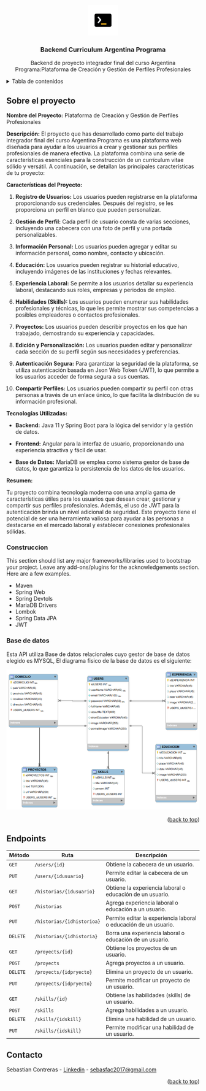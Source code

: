 

<div align="center">
  <a href="[https://github.com/othneildrew/Best-README-Template](https://github.com/sebastian-contreras/)">
    <img src="BASEDEDATOS/argprograma.png" alt="Logo" width="80" height="80">
  </a>
  <h3 align="center">Backend Curriculum Argentina Programa</h3>

  <p align="center">
   Backend de proyecto integrador final del curso Argentina Programa:Plataforma de Creación y Gestión de Perfiles Profesionales
  
</div>

<!-- TABLE OF CONTENTS -->
<details>
  <summary>Tabla de contenidos</summary>
  <ol>
    <li>
      <a href="#sobre-el-proyecto">Sobre el proyecto</a>
    </li>
        <li><a href="#Base-de-datos">Base de datos</a></li>
    <li><a href="#endpoints">Endpoints</a></li>
    <li><a href="#contacto">Contacto</a></li>
  </ol>
</details>



<!-- ABOUT THE PROJECT -->
## Sobre el proyecto<a name="Sobre-el-proyecto"></a>

**Nombre del Proyecto:** Plataforma de Creación y Gestión de Perfiles Profesionales

**Descripción:**
El proyecto que has desarrollado como parte del trabajo integrador final del curso Argentina Programa es una plataforma web diseñada para ayudar a los usuarios a crear y gestionar sus perfiles profesionales de manera efectiva. La plataforma combina una serie de características esenciales para la construcción de un currículum vitae sólido y versátil. A continuación, se detallan las principales características de tu proyecto:

**Características del Proyecto:**

1. **Registro de Usuarios:** Los usuarios pueden registrarse en la plataforma proporcionando sus credenciales. Después del registro, se les proporciona un perfil en blanco que pueden personalizar.

2. **Gestión de Perfil:** Cada perfil de usuario consta de varias secciones, incluyendo una cabecera con una foto de perfil y una portada personalizables.

3. **Información Personal:** Los usuarios pueden agregar y editar su información personal, como nombre, contacto y ubicación.

4. **Educación:** Los usuarios pueden registrar su historial educativo, incluyendo imágenes de las instituciones y fechas relevantes.

5. **Experiencia Laboral:** Se permite a los usuarios detallar su experiencia laboral, destacando sus roles, empresas y periodos de empleo.

6. **Habilidades (Skills):** Los usuarios pueden enumerar sus habilidades profesionales y técnicas, lo que les permite mostrar sus competencias a posibles empleadores o contactos profesionales.

7. **Proyectos:** Los usuarios pueden describir proyectos en los que han trabajado, demostrando su experiencia y capacidades.

8. **Edición y Personalización:** Los usuarios pueden editar y personalizar cada sección de su perfil según sus necesidades y preferencias.

9. **Autenticación Segura:** Para garantizar la seguridad de la plataforma, se utiliza autenticación basada en Json Web Token (JWT), lo que permite a los usuarios acceder de forma segura a sus cuentas.

10. **Compartir Perfiles:** Los usuarios pueden compartir su perfil con otras personas a través de un enlace único, lo que facilita la distribución de su información profesional.

**Tecnologías Utilizadas:**

- **Backend:** Java 11 y Spring Boot para la lógica del servidor y la gestión de datos.

- **Frontend:** Angular para la interfaz de usuario, proporcionando una experiencia atractiva y fácil de usar.

- **Base de Datos:** MariaDB se emplea como sistema gestor de base de datos, lo que garantiza la persistencia de los datos de los usuarios.

**Resumen:**

Tu proyecto combina tecnología moderna con una amplia gama de características útiles para los usuarios que desean crear, gestionar y compartir sus perfiles profesionales. Además, el uso de JWT para la autenticación brinda un nivel adicional de seguridad. Este proyecto tiene el potencial de ser una herramienta valiosa para ayudar a las personas a destacarse en el mercado laboral y establecer conexiones profesionales sólidas.

### Construccion<a name="Construccion"></a>

This section should list any major frameworks/libraries used to bootstrap your project. Leave any add-ons/plugins for the acknowledgements section. Here are a few examples.

- Maven
- Spring Web
- Spring Devtols
- MariaDB Drivers
- Lombok
- Spring Data JPA
- JWT
      
### Base de datos<a name="Base-de-datos"></a>

Esta API utiliza Base de datos relacionales cuyo gestor de base de datos elegido es MYSQL, El diagrama fisico de la base de datos es el siguiente:

![Diagrama fisico de Base de datos](/BASEDEDATOS/diagrama.png)

<p align="right">(<a href="#readme-top">back to top</a>)</p>



<!-- GETTING STARTED -->
## Endpoints<a name="Endpoints"></a>

| Método         | Ruta                          | Descripción                                       |
| -------------- | ----------------------------- | ------------------------------------------------- |
| `GET`          | `/users/{id}`                 | Obtiene la cabecera de un usuario.                |
| `PUT`          | `/users/{idusuario}`          | Permite editar la cabecera de un usuario.         |
| `GET`          | `/historias/{idusuario}`      | Obtiene la experiencia laboral o educación de un usuario. |
| `POST`         | `/historias`                  | Agrega experiencia laboral o educación a un usuario.  |
| `PUT`          | `/historias/{idhistorioa}`    | Permite editar la experiencia laboral o educación de un usuario. |
| `DELETE`       | `/historias/{idhistoria}`     | Borra una experiencia laboral o educación de un usuario. |
| `GET`          | `/proyects/{id}`              | Obtiene los proyectos de un usuario.             |
| `POST`         | `/proyects`                   | Agrega proyectos a un usuario.                   |
| `DELETE`       | `/proyects/{idpryecto}`       | Elimina un proyecto de un usuario.               |
| `PUT`          | `/proyects/{idpryecto}`       | Permite modificar un proyecto de un usuario.    |
| `GET`          | `/skills/{id}`                | Obtiene las habilidades (skills) de un usuario.  |
| `POST`         | `/skills`                     | Agrega habilidades a un usuario.                 |
| `DELETE`       | `/skills/{idskill}`           | Elimina una habilidad de un usuario.             |
| `PUT`          | `/skills/{idskill}`           | Permite modificar una habilidad de un usuario.   |



<!-- CONTACT -->
## Contacto

Sebastian Contreras - [Linkedin]([https://twitter.com/your_username](https://www.linkedin.com/in/sebastian-contreras-unt/)) - sebasfac2017@gmail.com


<p align="right">(<a href="#readme-top">back to top</a>)</p>
